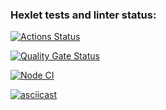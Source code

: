 ### Hexlet tests and linter status:

[![Actions Status](https://github.com/Dmitry-Khodanitsky/frontend-project-46/actions/workflows/hexlet-check.yml/badge.svg)](https://github.com/Dmitry-Khodanitsky/frontend-project-46/actions)

[![Quality Gate Status](https://sonarcloud.io/api/project_badges/measure?project=DK_HX-project-2&metric=alert_status)](https://sonarcloud.io/summary/new_code?id=DK_HX-project-2)

[![Node CI](https://github.com/Dmitry-Khodanitsky/frontend-project-46/actions/workflows/nodejs.yml/badge.svg?branch=main)](https://github.com/Dmitry-Khodanitsky/frontend-project-46/actions/workflows/nodejs.yml)

[![asciicast](https://asciinema.org/a/727322.svg)](https://asciinema.org/a/727322)
